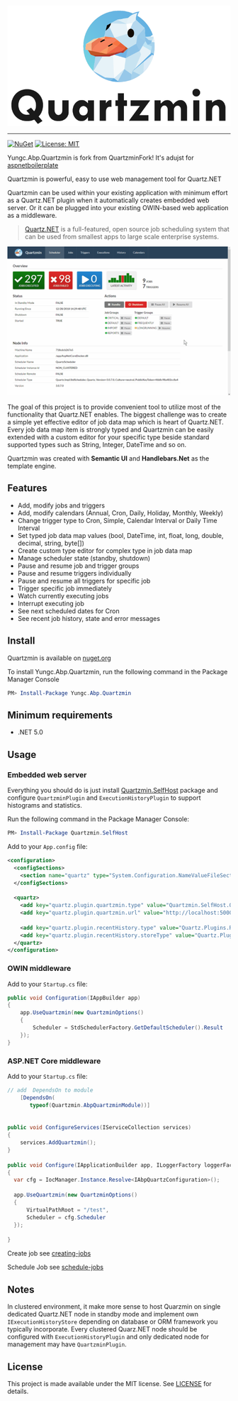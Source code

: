 ![](https://raw.githubusercontent.com/jlucansky/public-assets/master/Quartzmin/logo.png)

---

[![NuGet](https://img.shields.io/nuget/v/Yungc.Abp.Quartzmin.svg)](https://www.nuget.org/packages/Yungc.Abp.Quartzmin)
[![License: MIT](https://img.shields.io/badge/License-MIT-green.svg)](LICENSE)

Yungc.Abp.Quartzmin is  fork from QuartzminFork! It's adujst for [aspnetboilerplate](https://aspnetboilerplate.com/)

Quartzmin is powerful, easy to use web management tool for Quartz.NET

Quartzmin can be used within your existing application with minimum effort as a Quartz.NET plugin when it automatically creates embedded web server. Or it can be plugged into your existing OWIN-based web application as a middleware.

> [Quartz.NET](https://www.quartz-scheduler.net) is a full-featured, open source job scheduling system that can be used from smallest apps to large scale enterprise systems.

![Demo](https://raw.githubusercontent.com/jlucansky/public-assets/master/Quartzmin/demo.gif)

The goal of this project is to provide convenient tool to utilize most of the functionality that Quartz.NET enables. The biggest challenge was to create a simple yet effective editor of job data map which is heart of Quartz.NET. Every job data map item is strongly typed and Quartzmin can be easily extended with a custom editor for your specific type beside standard supported types such as String, Integer, DateTime and so on. 

Quartzmin was created with **Semantic UI** and **Handlebars.Net** as the template engine.

## Features
- Add, modify jobs and triggers
- Add, modify calendars (Annual, Cron, Daily, Holiday, Monthly, Weekly)
- Change trigger type to Cron, Simple, Calendar Interval or Daily Time Interval
- Set typed job data map values (bool, DateTime, int, float, long, double, decimal, string, byte[])
- Create custom type editor for complex type in job data map
- Manage scheduler state (standby, shutdown)
- Pause and resume job and trigger groups
- Pause and resume triggers individually
- Pause and resume all triggers for specific job
- Trigger specific job immediately
- Watch currently executing jobs
- Interrupt executing job
- See next scheduled dates for Cron
- See recent job history, state and error messages

## Install
Quartzmin is available on [nuget.org](https://www.nuget.org/packages/QuartzminFork)

To install Yungc.Abp.Quartzmin, run the following command in the Package Manager Console
```powershell
PM> Install-Package Yungc.Abp.Quartzmin
```
## Minimum requirements
- .NET 5.0

## Usage
### Embedded web server
Everything you should do is just install [Quartzmin.SelfHost](https://www.nuget.org/packages/Quartzmin.SelfHost) package and configure `QuartzminPlugin` and `ExecutionHistoryPlugin` to support histograms and statistics.

Run the following command in the Package Manager Console:
```powershell
PM> Install-Package Quartzmin.SelfHost
```
Add to your `App.config` file:
```xml
<configuration>
  <configSections>
    <section name="quartz" type="System.Configuration.NameValueFileSectionHandler" />
  </configSections>

  <quartz>
    <add key="quartz.plugin.quartzmin.type" value="Quartzmin.SelfHost.QuartzminPlugin, Quartzmin.SelfHost" />
    <add key="quartz.plugin.quartzmin.url" value="http://localhost:5000" />
      
    <add key="quartz.plugin.recentHistory.type" value="Quartz.Plugins.RecentHistory.ExecutionHistoryPlugin, Quartz.Plugins.RecentHistory" />
    <add key="quartz.plugin.recentHistory.storeType" value="Quartz.Plugins.RecentHistory.Impl.InProcExecutionHistoryStore, Quartz.Plugins.RecentHistory" />
  </quartz>
</configuration>
```

### OWIN middleware
Add to your `Startup.cs` file:
```csharp
public void Configuration(IAppBuilder app)
{
    app.UseQuartzmin(new QuartzminOptions()
    {
        Scheduler = StdSchedulerFactory.GetDefaultScheduler().Result
    });
}
```

### ASP.NET Core middleware
Add to your `Startup.cs` file:
```csharp
// add  DependsOn to module
    [DependsOn(
       typeof(Quartzmin.AbpQuartzminModule))]


public void ConfigureServices(IServiceCollection services)
{
    services.AddQuartzmin();
}

public void Configure(IApplicationBuilder app, ILoggerFactory loggerFactory)
{
  var cfg = IocManager.Instance.Resolve<IAbpQuartzConfiguration>();

  app.UseQuartzmin(new QuartzminOptions()
  {
      VirtualPathRoot = "/test",
      Scheduler = cfg.Scheduler
  });

}
```

Create job see [creating-jobs](https://aspnetboilerplate.com/Pages/Documents/Quartz-Integration#creating-jobs)

Schedule Job see [schedule-jobs](https://aspnetboilerplate.com/Pages/Documents/Quartz-Integration#schedule-jobs)

## Notes
In clustered environment, it make more sense to host Quarzmin on single dedicated Quartz.NET node in standby mode and implement own `IExecutionHistoryStore` depending on database or ORM framework you typically incorporate. Every clustered Quarz.NET node should be configured with `ExecutionHistoryPlugin` and only dedicated node for management may have `QuartzminPlugin`.


## License
This project is made available under the MIT license. See [LICENSE](LICENSE) for details.
